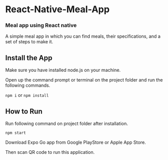 # React-Native-Meal-App
### Meal app using React native
A simple meal app in which you can find meals, their specifications, and a set of steps to make it.
## Install the App
Make sure you have installed node.js on your machine.

Open up the command prompt or terminal on the project folder and run the following commands.

`npm i` or `npm install`

## How to Run
Run following command on project folder after installation.

`npm start`

Download Expo Go app from Google PlayStore or Apple App Store.

Then scan QR code to run this application.

